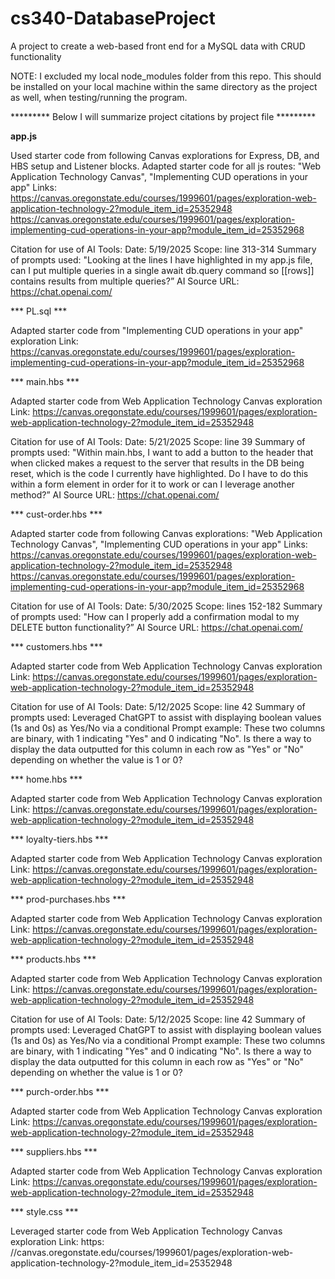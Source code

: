 # cs340-DatabaseProject
A project to create a web-based front end for a MySQL data with CRUD functionality

NOTE: I excluded my local node_modules folder from this repo. This should be installed on your local machine within the same directory as the project as well, when testing/running the program.

********* Below I will summarize project citations by project file *********

**app.js**

Used starter code from following Canvas explorations for Express, DB, and HBS setup and Listener blocks. Adapted starter code for all js routes: 
    "Web Application Technology Canvas",
    "Implementing CUD operations in your app"
Links: 
    https://canvas.oregonstate.edu/courses/1999601/pages/exploration-web-application-technology-2?module_item_id=25352948
    https://canvas.oregonstate.edu/courses/1999601/pages/exploration-implementing-cud-operations-in-your-app?module_item_id=25352968

Citation for use of AI Tools:
Date: 5/19/2025
Scope: line 313-314
Summary of prompts used:
"Looking at the lines I have highlighted in my app.js file, can I put multiple queries in a single await db.query command so [[rows]] contains results from multiple queries?”
AI Source URL: https://chat.openai.com/

*** PL.sql ***

Adapted starter code from "Implementing CUD operations in your app" exploration
Link: https://canvas.oregonstate.edu/courses/1999601/pages/exploration-implementing-cud-operations-in-your-app?module_item_id=25352968

*** main.hbs ***

Adapted starter code from Web Application Technology Canvas exploration
Link: https://canvas.oregonstate.edu/courses/1999601/pages/exploration-web-application-technology-2?module_item_id=25352948

Citation for use of AI Tools:
Date: 5/21/2025
Scope: line 39
Summary of prompts used:
"Within main.hbs, I want to add a button to the header that when clicked makes a request to the server that results in the DB 
being reset, which is the code I currently have highlighted. Do I have to do this within a form element in order for it to work
or can I leverage another method?”
AI Source URL: https://chat.openai.com/

*** cust-order.hbs ***

Adapted starter code from following Canvas explorations: 
    "Web Application Technology Canvas",
    "Implementing CUD operations in your app"
Links: 
    https://canvas.oregonstate.edu/courses/1999601/pages/exploration-web-application-technology-2?module_item_id=25352948
    https://canvas.oregonstate.edu/courses/1999601/pages/exploration-implementing-cud-operations-in-your-app?module_item_id=25352968

Citation for use of AI Tools:
Date: 5/30/2025
Scope: lines 152-182
Summary of prompts used:
"How can I properly add a confirmation modal to my DELETE button functionality?”
AI Source URL: https://chat.openai.com/

*** customers.hbs ***
    
Adapted starter code from Web Application Technology Canvas exploration
Link: https://canvas.oregonstate.edu/courses/1999601/pages/exploration-web-application-technology-2?module_item_id=25352948

Citation for use of AI Tools:
Date: 5/12/2025
Scope: line 42
Summary of prompts used:
Leveraged ChatGPT to assist with displaying boolean values (1s and 0s) as Yes/No via a conditional
Prompt example: These two columns are binary, with 1 indicating "Yes" and 0 indicating "No". Is there a way to display the data outputted for this column in each row as "Yes" or "No" depending on whether the value is 1 or 0?

*** home.hbs ***

Adapted starter code from Web Application Technology Canvas exploration
Link: https://canvas.oregonstate.edu/courses/1999601/pages/exploration-web-application-technology-2?module_item_id=25352948

*** loyalty-tiers.hbs ***

Adapted starter code from Web Application Technology Canvas exploration
Link: https://canvas.oregonstate.edu/courses/1999601/pages/exploration-web-application-technology-2?module_item_id=25352948

*** prod-purchases.hbs ***

Adapted starter code from Web Application Technology Canvas exploration
Link: https://canvas.oregonstate.edu/courses/1999601/pages/exploration-web-application-technology-2?module_item_id=25352948

*** products.hbs ***

Adapted starter code from Web Application Technology Canvas exploration
Link: https://canvas.oregonstate.edu/courses/1999601/pages/exploration-web-application-technology-2?module_item_id=25352948

Citation for use of AI Tools:
Date: 5/12/2025
Scope: line 42
Summary of prompts used:
Leveraged ChatGPT to assist with displaying boolean values (1s and 0s) as Yes/No via a conditional
Prompt example: These two columns are binary, with 1 indicating "Yes" and 0 indicating "No". Is there a way to display the data outputted for this column in each row as "Yes" or "No" depending on whether the value is 1 or 0?

*** purch-order.hbs ***

Adapted starter code from Web Application Technology Canvas exploration
Link: https://canvas.oregonstate.edu/courses/1999601/pages/exploration-web-application-technology-2?module_item_id=25352948

*** suppliers.hbs ***

Adapted starter code from Web Application Technology Canvas exploration
Link: https://canvas.oregonstate.edu/courses/1999601/pages/exploration-web-application-technology-2?module_item_id=25352948

*** style.css ***

Leveraged starter code from Web Application Technology Canvas exploration Link: https: //canvas.oregonstate.edu/courses/1999601/pages/exploration-web-application-technology-2?module_item_id=25352948
